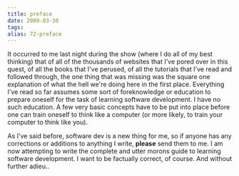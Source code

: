 ```yaml
---
title: preface
date: 2009-03-30
tags: 
alias: 72-preface
---
```


It occurred to me last night during the show (where I do all of my best thinking) that of all of the thousands of websites that I've pored over in this quest, of all the books that I've perused, of all the tutorials that I've read and followed through, the one thing that was missing was the square one explanation of what the hell we're doing here in the first place. Everything I've read so far assumes some sort of foreknowledge or education to prepare oneself for the task of learning software development. I have no such education. A few very basic concepts have to be put into place before one can train oneself to think like a computer (or more likely, to train your computer to think like you).

As I've said before, software dev is a new thing for me, so if anyone has any corrections or additions to anything I write, **please** send them to me. I am now attempting to write the complete and utter morons guide to learning software development. I want to be factually correct, of course. And without further adieu..